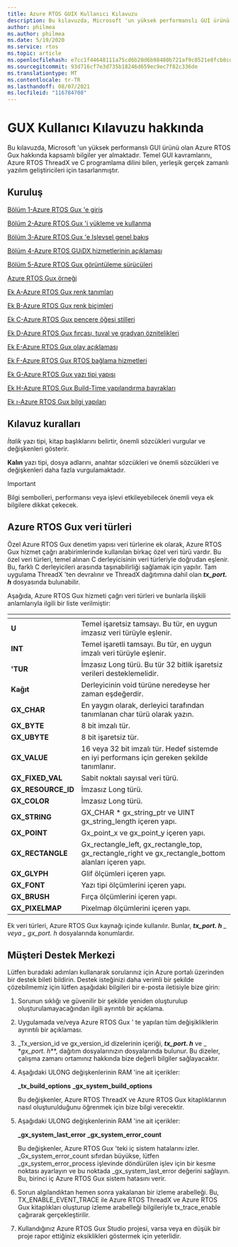 ```yaml
---
title: Azure RTOS GUIX Kullanıcı Kılavuzu
description: Bu kılavuzda, Microsoft 'un yüksek performanslı GUI ürünü olan Azure RTOS Gux hakkında kapsamlı bilgiler yer almaktadır.
author: philmea
ms.author: philmea
ms.date: 5/19/2020
ms.service: rtos
ms.topic: article
ms.openlocfilehash: e7cc1f44648111a75cd6b28d6b98480b721af9c8521e8fcb8cdac6f24c5514e7
ms.sourcegitcommit: 93d716cf7e3d735b18246d659ec9ec7f82c336de
ms.translationtype: MT
ms.contentlocale: tr-TR
ms.lasthandoff: 08/07/2021
ms.locfileid: "116784708"
---
```

# <a name="about-guix-user-guide"></a>GUX Kullanıcı Kılavuzu hakkında

Bu kılavuzda, Microsoft 'un yüksek performanslı GUI ürünü olan Azure RTOS Gux hakkında kapsamlı bilgiler yer almaktadır. Temel GUI kavramlarını, Azure RTOS ThreadX ve C programlama dilini bilen, yerleşik gerçek zamanlı yazılım geliştiricileri için tasarlanmıştır.

## <a name="organization"></a>Kuruluş

[Bölüm 1-Azure RTOS Gux 'e giriş](chapter-1.md)

[Bölüm 2-Azure RTOS Gux 'i yükleme ve kullanma](chapter-2.md)

[Bölüm 3-Azure RTOS Gux 'e Işlevsel genel bakış](chapter-3.md)

[Bölüm 4-Azure RTOS GUıDX hizmetlerinin açıklaması](chapter-4.md)

[Bölüm 5-Azure RTOS Gux görüntüleme sürücüleri](chapter-5.md)  

[Azure RTOS Gux örneği](guix-example.md)

[Ek A-Azure RTOS Gux renk tanımları](appendix-a.md)

[Ek B-Azure RTOS Gux renk biçimleri](appendix-b.md)

[Ek C-Azure RTOS Gux pencere öğesi stilleri](appendix-c.md)

[Ek D-Azure RTOS Gux fırçası, tuval ve gradyan öznitelikleri](appendix-d.md)

[Ek E-Azure RTOS Gux olay açıklaması](appendix-e.md)

[Ek F-Azure RTOS Gux RTOS bağlama hizmetleri](appendix-f.md)

[Ek G-Azure RTOS Gux yazı tipi yapısı](appendix-g.md)

[Ek H-Azure RTOS Gux Build-Time yapılandırma bayrakları](appendix-h.md)

[Ek ı-Azure RTOS Gux bilgi yapıları](appendix-i.md)

## <a name="guide-conventions"></a>Kılavuz kuralları

*İtalik* yazı tipi, kitap başlıklarını belirtir, önemli sözcükleri vurgular ve değişkenleri gösterir.

**Kalın** yazı tipi, dosya adlarını, anahtar sözcükleri ve önemli sözcükleri ve değişkenleri daha fazla vurgulamaktadır.

> [!IMPORTANT]
> Bilgi sembolleri, performansı veya işlevi etkileyebilecek önemli veya ek bilgilere dikkat çekecek.

## <a name="azure-rtos-guix-data-types"></a>Azure RTOS Gux veri türleri

Özel Azure RTOS Gux denetim yapısı veri türlerine ek olarak, Azure RTOS Gux hizmet çağrı arabirimlerinde kullanılan birkaç özel veri türü vardır. Bu özel veri türleri, temel alınan C derleyicisinin veri türleriyle doğrudan eşlenir. Bu, farklı C derleyicileri arasında taşınabilirliği sağlamak için yapılır. Tam uygulama ThreadX 'ten devralınır ve ThreadX dağıtımına dahil olan ***tx_port. h*** dosyasında bulunabilir.

Aşağıda, Azure RTOS Gux hizmeti çağrı veri türleri ve bunlarla ilişkili anlamlarıyla ilgili bir liste verilmiştir:

| <!-- --> | <!-- --> |
| --------------------- | --------------------------------------------------------------------------------------------------------------------- |
| **U**             | Temel işaretsiz tamsayı. Bu tür, en uygun imzasız veri türüyle eşlenir.                                |
| **INT**              | Temel işaretli tamsayı. Bu tür, en uygun imzalı veri türüyle eşlenir.                                    |
| **'TUR**            | İmzasız Long türü. Bu tür 32 bitlik işaretsiz verileri desteklemelidir.                                                      |
| **Kağıt**             | Derleyicinin void türüne neredeyse her zaman eşdeğerdir.                                                                 |
| **GX_CHAR**         | En yaygın olarak, derleyici tarafından tanımlanan char türü olarak yazın.                                                               |
| **GX_BYTE**          | 8 bit imzalı tür.                                                                                                    |
| **GX_UBYTE**         | 8 bit işaretsiz tür.                                                                                                  |
| **GX_VALUE**        | 16 veya 32 bit imzalı tür. Hedef sistemde en iyi performans için gereken şekilde tanımlanır.                                |
| **GX_FIXED_VAL**   | Sabit noktalı sayısal veri türü.                                                                                        |
| **GX_RESOURCE_ID** | İmzasız Long türü.                                                                                                   |
| **GX_COLOR**        | İmzasız Long türü.                                                                                                   |
| **GX_STRING**       | GX_CHAR \* gx_string_ptr ve UINT gx_string_length içeren yapı.                                          |
| **GX_POINT**        | Gx_point_x ve gx_point_y içeren yapı.                                                                   |
| **GX_RECTANGLE**    | Gx_rectangle_left, gx_rectangle_top, gx_rectangle_right ve gx_rectangle_bottom alanları içeren yapı. |
| **GX_GLYPH**        | Glif ölçümleri içeren yapı.                                                                                   |
| **GX_FONT**         | Yazı tipi ölçümlerini içeren yapı.                                                                                    |
| **GX_BRUSH**        | Fırça ölçümlerini içeren yapı.                                                                               |
**GX_PIXELMAP**       | Pixelmap ölçümlerini içeren yapı.

Ek veri türleri, Azure RTOS Gux kaynağı içinde kullanılır. Bunlar, ***tx_port. h** _ veya _ *_gx_port. h_** dosyalarında konumlardır.

## <a name="customer-support-center"></a>Müşteri Destek Merkezi

Lütfen buradaki adımları kullanarak sorularınız için Azure portalı üzerinden bir destek bileti bildirin. Destek isteğinizi daha verimli bir şekilde çözebilmemiz için lütfen aşağıdaki bilgileri bir e-posta iletisiyle bize girin:

1. Sorunun sıklığı ve güvenilir bir şekilde yeniden oluşturulup oluşturulamayacağından ilgili ayrıntılı bir açıklama.

2. Uygulamada ve/veya Azure RTOS Gux ' te yapılan tüm değişikliklerin ayrıntılı bir açıklaması.

3. _Tx_version_id ve gx_version_id dizelerinin içeriği, _**tx_port. h**_ ve _ *_gx_port. h_**, dağıtım dosyalarınızın dosyalarında bulunur. Bu dizeler, çalışma zamanı ortamınız hakkında bize değerli bilgiler sağlayacaktır.

4. Aşağıdaki ULONG değişkenlerinin RAM 'ine ait içerikler:

    **_tx_build_options** **_gx_system_build_options**

    Bu değişkenler, Azure RTOS ThreadX ve Azure RTOS Gux kitaplıklarının nasıl oluşturulduğunu öğrenmek için bize bilgi verecektir.

5. Aşağıdaki ULONG değişkenlerinin RAM 'ine ait içerikler:

    **_gx_system_last_error** **_gx_system_error_count**

    Bu değişkenler, Azure RTOS Gux 'teki iç sistem hatalarını izler. _Gx_system_error_count sıfırdan büyükse, lütfen _gx_system_error_process işlevinde döndürülen işlev için bir kesme noktası ayarlayın ve bu noktada _gx_system_last_error değerini sağlayın. Bu, birinci iç Azure RTOS Gux sistem hatasını verir.

6. Sorun algılandıktan hemen sonra yakalanan bir izleme arabelleği. Bu, TX_ENABLE_EVENT_TRACE ile Azure RTOS ThreadX ve Azure RTOS Gux kitaplıkları oluşturup izleme arabelleği bilgileriyle tx_trace_enable çağırarak gerçekleştirilir.

7. Kullandığınız Azure RTOS Gux Studio projesi, varsa veya en düşük bir proje rapor ettiğiniz eksiklikleri göstermek için yeterlidir.

